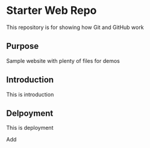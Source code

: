 # Starter Web Repo

This repository is for showing how Git and GitHub work

## Purpose

Sample website with plenty of files for demos

## Introduction

This is introduction

## Delpoyment

This is deployment

Add
